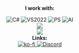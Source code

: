 
<div align="center">
  <b>I work with:</b>
  <br>
  
  ![C#](https://img.shields.io/badge/C%23-239120?style=for-the-badge&logo=c-sharp&logoColor=white) 
  ![VS2022](https://img.shields.io/badge/VS-5C2D91?style=for-the-badge&logo=visual%20studio&logoColor=white)
  ![PS](https://img.shields.io/badge/Photoshop-31A8FF?style=for-the-badge&logo=Adobe%20Photoshop&logoColor=white)
  ![AI](https://img.shields.io/badge/Illustrator-FF9A00?style=for-the-badge&logo=adobe%20illustrator&logoColor=white)
  <br>
  <img src="https://github-readme-stats.vercel.app/api?username=k-kz&count_private=true&show_icons=true&theme=github_dark&hide=issues,stars&custom_title=k-kz's GitHub Stats&border_color=58A6FF" />
  <br>
  <img src="https://github-readme-stats.vercel.app/api/pin/?username=Nik-Potokar&repo=XIVSlothCombo&border_color=58A6FF&theme=github_dark&show_owner=true" />
  <br>
  <b>Links:</b>
  <br>
  <a href="https://ko-fi.com/kkzkkz" alt="Donate on Ko-Fi">
  ![ko-fi](https://img.shields.io/badge/Ko--fi-F16061?style=for-the-badge&logo=ko-fi&logoColor=white)
  <a href="https://discord.gg/xT7zyjzjtY" alt="Discord Contact">
    ![Discord](https://dcbadge.vercel.app/api/shield/188685549236781058)</a>
  <br>
</div>
